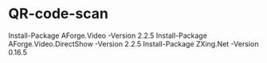 # QR-code-scan

Install-Package AForge.Video -Version 2.2.5
Install-Package AForge.Video.DirectShow -Version 2.2.5
Install-Package ZXing.Net -Version 0.16.5
